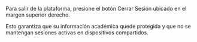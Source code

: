 Para salir de la plataforma, presione el botón Cerrar Sesión ubicado en el margen superior derecho.  

Esto garantiza que su información académica quede protegida y que no se mantengan sesiones activas en dispositivos compartidos.  

